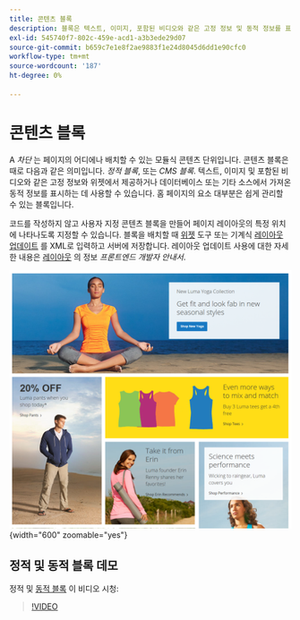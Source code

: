 ```yaml
---
title: 콘텐츠 블록
description: 블록은 텍스트, 이미지, 포함된 비디오와 같은 고정 정보 및 동적 정보를 표시하는 데 사용될 수 있다.
exl-id: 545740f7-802c-459e-acd1-a3b3ede29d07
source-git-commit: b659c7e1e8f2ae9883f1e24d8045d6dd1e90cfc0
workflow-type: tm+mt
source-wordcount: '187'
ht-degree: 0%

---
```


# 콘텐츠 블록

A _차단_ 는 페이지의 어디에나 배치할 수 있는 모듈식 콘텐츠 단위입니다. 콘텐츠 블록은 때로 다음과 같은 의미입니다. _정적 블록_, 또는 _CMS 블록_. 텍스트, 이미지 및 포함된 비디오와 같은 고정 정보와 위젯에서 제공하거나 데이터베이스 또는 기타 소스에서 가져온 동적 정보를 표시하는 데 사용할 수 있습니다. 홈 페이지의 요소 대부분은 쉽게 관리할 수 있는 블록입니다.

코드를 작성하지 않고 사용자 지정 콘텐츠 블록을 만들어 페이지 레이아웃의 특정 위치에 나타나도록 지정할 수 있습니다. 블록을 배치할 때 [위젯](widget-static-block.md) 도구 또는 기계식 [레이아웃 업데이트](layout-updates.md) 를 XML로 입력하고 서버에 저장합니다. 레이아웃 업데이트 사용에 대한 자세한 내용은 [레이아웃][1] 의 정보 _프론트엔드 개발자 안내서_.

![샘플 상점 홈 페이지의 블록](./assets/storefront-blocks-home-page.png){width="600" zoomable="yes"}

## 정적 및 동적 블록 데모

정적 및 [동적 블록](dynamic-blocks.md) 이 비디오 시청:

>[!VIDEO](https://video.tv.adobe.com/v/343783?quality=12)

[1]: https://developer.adobe.com/commerce/frontend-core/guide/layouts/
